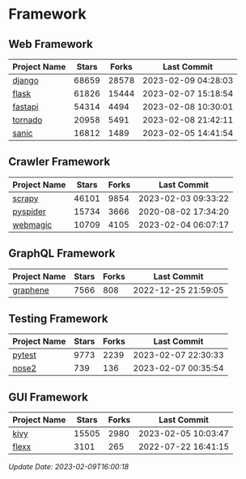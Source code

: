 # Framework

## Web Framework
| Project Name | Stars | Forks | Last Commit |
| ------------ | ----- | ----- | ----------- |
| [django](https://github.com/django/django) | 68659 | 28578 | 2023-02-09 04:28:03 |
| [flask](https://github.com/pallets/flask) | 61826 | 15444 | 2023-02-07 15:18:54 |
| [fastapi](https://github.com/tiangolo/fastapi) | 54314 | 4494 | 2023-02-08 10:30:01 |
| [tornado](https://github.com/tornadoweb/tornado) | 20958 | 5491 | 2023-02-08 21:42:11 |
| [sanic](https://github.com/sanic-org/sanic) | 16812 | 1489 | 2023-02-05 14:41:54 |

## Crawler Framework
| Project Name | Stars | Forks | Last Commit |
| ------------ | ----- | ----- | ----------- |
| [scrapy](https://github.com/scrapy/scrapy) | 46101 | 9854 | 2023-02-03 09:33:22 |
| [pyspider](https://github.com/binux/pyspider) | 15734 | 3666 | 2020-08-02 17:34:20 |
| [webmagic](https://github.com/code4craft/webmagic) | 10709 | 4105 | 2023-02-04 06:07:17 |

## GraphQL Framework
| Project Name | Stars | Forks | Last Commit |
| ------------ | ----- | ----- | ----------- |
| [graphene](https://github.com/graphql-python/graphene) | 7566 | 808 | 2022-12-25 21:59:05 |

## Testing Framework
| Project Name | Stars | Forks | Last Commit |
| ------------ | ----- | ----- | ----------- |
| [pytest](https://github.com/pytest-dev/pytest) | 9773 | 2239 | 2023-02-07 22:30:33 |
| [nose2](https://github.com/nose-devs/nose2) | 739 | 136 | 2023-02-07 00:35:54 |

## GUI Framework
| Project Name | Stars | Forks | Last Commit |
| ------------ | ----- | ----- | ----------- |
| [kivy](https://github.com/kivy/kivy) | 15505 | 2980 | 2023-02-05 10:03:47 |
| [flexx](https://github.com/flexxui/flexx) | 3101 | 265 | 2022-07-22 16:41:15 |

*Update Date: 2023-02-09T16:00:18*
